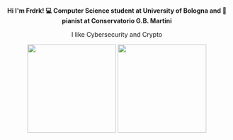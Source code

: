 <p align="center"><b>Hi I'm Frdrk! 💻 Computer Science student at University of Bologna and 🎹 pianist at Conservatorio G.B. Martini</b></p>
<p align="center">I like Cybersecurity and Crypto</p>

<p align="center" href="https://github.com/federicoaugelli/github-readme-stats">
  <img height=200 src="https://github-readme-stats.vercel.app/api?username=federicoaugelli&theme=tokyonight&show_icons=true&hide_rank=true" />
  <img height=200 src="https://github-readme-stats.vercel.app/api/top-langs/?username=federicoaugelli&hide_progress=true&langs_count=8&theme=tokyonight" />
</p>

